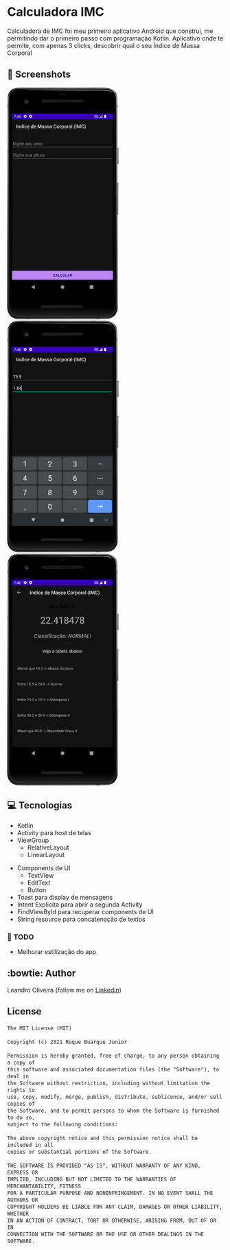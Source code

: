 # Calculadora IMC
Calculadora de IMC foi meu primeiro aplicativo Android que construi, me permitindo dar o primeiro passo com programação Kotlin. 
Aplicativo onde te permite, com apenas 3 clicks, descobrir qual o seu Índice de Massa Corporal

## :camera_flash: Screenshots
<!-- You can add more screenshots here if you like -->
<img src="/result/Tela1App.png" width="260">&emsp;<img src="/result/Tela2App.png" width="260">&emsp;<img src="/result/Tela3App.png" width="260">

## :computer: Tecnologias
* Kotlin
* Activity para host de telas
* ViewGroup
    * RelativeLayout
    * LinearLayout
- Components de UI
    - TextView
    - EditText
    - Button
- Toast para display de mensagens
- Intent Explicita para abrir a segunda Activity
- FindViewById para recuperar components de UI
- String resource para concatenação de textos

### :pencil: TODO
- Melhorar estilização do app

## :bowtie: Author
Leandro Oliveira (follow me on [Linkedin](https://www.linkedin.com/in/leandro-oliveira-69019a120))

## License
```
The MIT License (MIT)

Copyright (c) 2021 Roque Buarque Junior

Permission is hereby granted, free of charge, to any person obtaining a copy of
this software and associated documentation files (the "Software"), to deal in
the Software without restriction, including without limitation the rights to
use, copy, modify, merge, publish, distribute, sublicense, and/or sell copies of
the Software, and to permit persons to whom the Software is furnished to do so,
subject to the following conditions:

The above copyright notice and this permission notice shall be included in all
copies or substantial portions of the Software.

THE SOFTWARE IS PROVIDED "AS IS", WITHOUT WARRANTY OF ANY KIND, EXPRESS OR
IMPLIED, INCLUDING BUT NOT LIMITED TO THE WARRANTIES OF MERCHANTABILITY, FITNESS
FOR A PARTICULAR PURPOSE AND NONINFRINGEMENT. IN NO EVENT SHALL THE AUTHORS OR
COPYRIGHT HOLDERS BE LIABLE FOR ANY CLAIM, DAMAGES OR OTHER LIABILITY, WHETHER
IN AN ACTION OF CONTRACT, TORT OR OTHERWISE, ARISING FROM, OUT OF OR IN
CONNECTION WITH THE SOFTWARE OR THE USE OR OTHER DEALINGS IN THE SOFTWARE.
```
```
